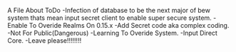 A File About ToDo
-Infection of database to be the next major of bew system thats mean input secret client to enable super secure system.
-Enable To Overide Realms On 0.15.x
-Add Secret code aka complex coding.
-Not For Public(Dangerous)
-Learning To Overide System.
-Input Direct Core.
-Leave please!!!!!!!!
